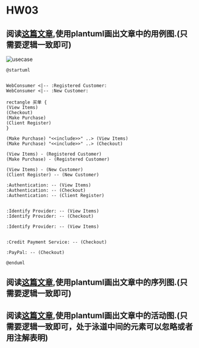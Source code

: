 # HW03

## 阅读[这篇文章](http://www.uml-diagrams.org/examples/online-shopping-use-case-diagram-example.html),使用plantuml画出文章中的用例图.(只需要逻辑一致即可)

![usecase](https://user-images.githubusercontent.com/4426319/32705507-28c60316-c850-11e7-8d21-23266d786da5.png)


```uml
@startuml


WebConsumer <|-- :Registered Customer:
WebConsumer <|-- :New Customer:

rectangle 买单 {
(View Items)
(Checkout)
(Make Purchase)
(Client Register)
}

(Make Purchase) "<<include>>" ..> (View Items)
(Make Purchase) "<<include>>" ..> (Checkout)

(View Items) - (Registered Customer)
(Make Purchase) - (Registered Customer)

(View Items) - (New Customer)
(Client Register) -- (New Customer)

:Authentication: -- (View Items)
:Authentication: -- (Checkout)
:Authentication: -- (Client Register)


:Identify Provider: -- (View Items)
:Identify Provider: -- (Checkout)

:Identify Provider: -- (View Items)


:Credit Payment Service: -- (Checkout)

:PayPal: -- (Checkout)

@enduml
```



## 阅读[这篇文章](http://www.uml-diagrams.org/online-shopping-uml-sequence-diagram-example.html),使用plantuml画出文章中的序列图.(只需要逻辑一致即可)

## 阅读[这篇文章](http://www.uml-diagrams.org/ticket-vending-machine-activity-diagram-example.html?context=activity-examples),使用plantuml画出文章中的活动图.(只需要逻辑一致即可，处于泳道中间的元素可以忽略或者用注解表明)
